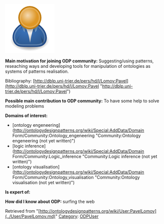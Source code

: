 [![Image:ODPUser.png](../images/a/a6/ODPUser.png)](../Image/ODPUser.png.md "Image:ODPUser.png")




  





__Main motivation for joining ODP community:__ Suggesting/using patterns, reseaching ways and developing tools for manipulation of ontologies as systems of patterns realisation.


Bibliography:
[http://dblp.uni-trier.de/pers/hd/l/Lomov:Pavel](http://dblp.uni-trier.de/pers/hd/l/Lomov:Pavel "http://dblp.uni-trier.de/pers/hd/l/Lomov:Pavel")


__Possible main contribution to ODP community:__ To have some help to solve modeling problems


__Domains of interest:__



* [ontology engeneering](http://ontologydesignpatterns.org/wiki/Special:AddData/Domain Form/Community:Ontology_engeneering "Community:Ontology engeneering (not yet written)")
* [logic inference](http://ontologydesignpatterns.org/wiki/Special:AddData/Domain Form/Community:Logic_inference "Community:Logic inference (not yet written)")
* [ontology visualisation](http://ontologydesignpatterns.org/wiki/Special:AddData/Domain Form/Community:Ontology_visualisation "Community:Ontology visualisation (not yet written)")


__Is expert of:__


  

__How did I know about ODP:__ surfing the web






Retrieved from "[http://ontologydesignpatterns.org/wiki/User:PavelLomov](../User/PavelLomov.md)"
 [Category](http://ontologydesignpatterns.org/wiki/Special:Categories "Special:Categories"): [ODPUser](../Category/ODPUser.md "Category:ODPUser")